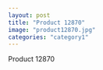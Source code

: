 ```yaml
---
layout: post
title: "Product 12870"
image: "product12870.jpg"
categories: "category1"
---
```

Product 12870
